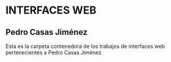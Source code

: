 # INTERFACES WEB
## Pedro Casas Jiménez
Esta es la carpeta contenedora de los trabajos de interfaces web pertenecientes a Pedro Casas Jiménez